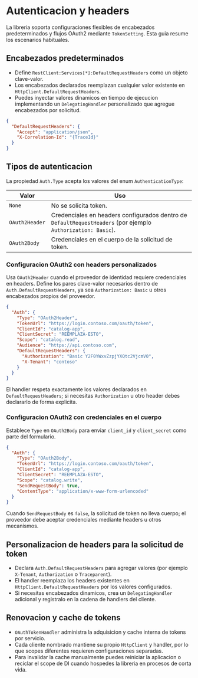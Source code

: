 # Autenticacion y headers

La libreria soporta configuraciones flexibles de encabezados predeterminados y flujos OAuth2 mediante `TokenSetting`. Esta guia resume los escenarios habituales.

## Encabezados predeterminados
- Define `RestClient:Services[*]:DefaultRequestHeaders` como un objeto clave-valor.
- Los encabezados declarados reemplazan cualquier valor existente en `HttpClient.DefaultRequestHeaders`.
- Puedes inyectar valores dinamicos en tiempo de ejecucion implementando un `DelegatingHandler` personalizado que agregue encabezados por solicitud.

```json
{
  "DefaultRequestHeaders": {
    "Accept": "application/json",
    "X-Correlation-Id": "{TraceId}"
  }
}
```

## Tipos de autenticacion
La propiedad `Auth.Type` acepta los valores del enum `AuthenticationType`:

| Valor | Uso |
| ----- | --- |
| `None` | No se solicita token. |
| `OAuth2Header` | Credenciales en headers configurados dentro de `DefaultRequestHeaders` (por ejemplo `Authorization: Basic`). |
| `OAuth2Body` | Credenciales en el cuerpo de la solicitud de token. |

### Configuracion OAuth2 con headers personalizados
Usa `OAuth2Header` cuando el proveedor de identidad requiere credenciales en headers. Define los pares clave-valor necesarios dentro de `Auth.DefaultRequestHeaders`, ya sea `Authorization: Basic` u otros encabezados propios del proveedor.

```json
{
  "Auth": {
    "Type": "OAuth2Header",
    "TokenUrl": "https://login.contoso.com/oauth/token",
    "ClientId": "catalog-app",
    "ClientSecret": "REEMPLAZA-ESTO",
    "Scope": "catalog.read",
    "Audience": "https://api.contoso.com",
    "DefaultRequestHeaders": {
      "Authorization": "Basic Y2F0YWxvZzpjYXQtc2VjcmV0",
      "X-Tenant": "contoso"
    }
  }
}
```

El handler respeta exactamente los valores declarados en `DefaultRequestHeaders`; si necesitas `Authorization` u otro header debes declararlo de forma explicita.

### Configuracion OAuth2 con credenciales en el cuerpo
Establece `Type` en `OAuth2Body` para enviar `client_id` y `client_secret` como parte del formulario.

```json
{
  "Auth": {
    "Type": "OAuth2Body",
    "TokenUrl": "https://login.contoso.com/oauth/token",
    "ClientId": "catalog-app",
    "ClientSecret": "REEMPLAZA-ESTO",
    "Scope": "catalog.write",
    "SendRequestBody": true,
    "ContentType": "application/x-www-form-urlencoded"
  }
}
```

Cuando `SendRequestBody` es `false`, la solicitud de token no lleva cuerpo; el proveedor debe aceptar credenciales mediante headers u otros mecanismos.

## Personalizacion de headers para la solicitud de token
- Declara `Auth.DefaultRequestHeaders` para agregar valores (por ejemplo `X-Tenant`, `Authorization` o `Traceparent`).
- El handler reemplaza los headers existentes en `HttpClient.DefaultRequestHeaders` por los valores configurados.
- Si necesitas encabezados dinamicos, crea un `DelegatingHandler` adicional y registralo en la cadena de handlers del cliente.

## Renovacion y cache de tokens
- `OAuthTokenHandler` administra la adquisicion y cache interna de tokens por servicio.
- Cada cliente nombrado mantiene su propio `HttpClient` y handler, por lo que scopes diferentes requieren configuraciones separadas.
- Para invalidar la cache manualmente puedes reiniciar la aplicacion o reciclar el scope de DI cuando hospedes la libreria en procesos de corta vida.
